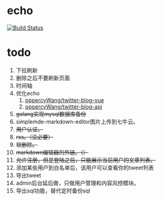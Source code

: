 # echo

[![Build Status](https://cloud.drone.io/api/badges/91go/echo/status.svg)](https://cloud.drone.io/91go/echo)


# todo

1. 下拉刷新
2. 删除之后不要刷新页面
3. 时间轴
4. 优化echo
   1. [pppercyWang/twitter-blog-vue](https://github.com/pppercyWang/twitter-blog-vue)
   2. [pppercyWang/twitter-blog-api](https://github.com/pppercyWang/twitter-blog-api)
5. ~~golang实现mysql数据库备份~~
6. simplemde-markdown-editor图片上传到七牛云。
7. ~~用户认证。~~
8. ~~rss。（没必要）~~
9. ~~软删除。~~
10. ~~markdown编辑器的外链。（）~~
11. ~~允许注册，但是登陆之后，只能展示当前用户的文章列表。~~
12. 添加某些用户到白名单后，该用户可以查看你的tweet列表
13. 导出tweet 
14. admin后台延后做，只做用户管理和内容风控模块。
15. 导出sql功能，替代定时备份sql

